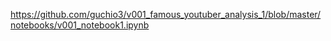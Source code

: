 https://github.com/guchio3/v001_famous_youtuber_analysis_1/blob/master/notebooks/v001_notebook1.ipynb
